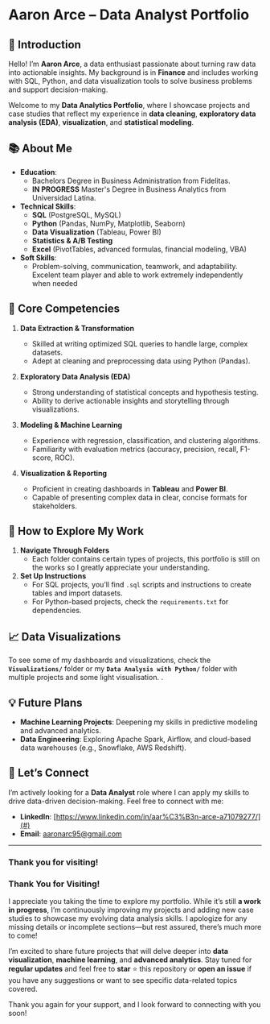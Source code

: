 # **Aaron Arce – Data Analyst Portfolio** 


## **👋 Introduction**

Hello! I’m **Aaron Arce**, a data enthusiast passionate about turning raw data into actionable insights. My background is in **Finance** and includes working with SQL, Python, and data visualization tools to solve business problems and support decision-making.

Welcome to my **Data Analytics Portfolio**, where I showcase projects and case studies that reflect my experience in **data cleaning**, **exploratory data analysis (EDA)**, **visualization**, and **statistical modeling**.

## **📚 About Me**

- **Education**: 
  - Bachelors Degree in Business Administration from Fidelitas.
  - **IN PROGRESS** Master's Degree in Business Analytics from Universidad Latina.
- **Technical Skills**: 
  - **SQL** (PostgreSQL, MySQL)
  - **Python** (Pandas, NumPy, Matplotlib, Seaborn)
  - **Data Visualization** (Tableau, Power BI)
  - **Statistics & A/B Testing**
  - **Excel** (PivotTables, advanced formulas, financial modeling, VBA)
- **Soft Skills**:  
  - Problem-solving, communication, teamwork, and adaptability. Excelent team player and able to work extremely     independently when needed

## **🎯 Core Competencies**

1. **Data Extraction & Transformation**  
   - Skilled at writing optimized SQL queries to handle large, complex datasets.
   - Adept at cleaning and preprocessing data using Python (Pandas).

2. **Exploratory Data Analysis (EDA)**  
   - Strong understanding of statistical concepts and hypothesis testing.
   - Ability to derive actionable insights and storytelling through visualizations.

3. **Modeling & Machine Learning**  
   - Experience with regression, classification, and clustering algorithms.
   - Familiarity with evaluation metrics (accuracy, precision, recall, F1-score, ROC).

4. **Visualization & Reporting**  
   - Proficient in creating dashboards in **Tableau** and **Power BI**.
   - Capable of presenting complex data in clear, concise formats for stakeholders.

## **🚀 How to Explore My Work**

1. **Navigate Through Folders**  
   - Each folder contains certain types of projects, this portfolio is still on the works so I greatly appreciate your understanding.
3. **Set Up Instructions**  
   - For SQL projects, you’ll find `.sql` scripts and instructions to create tables and import datasets.
   - For Python-based projects, check the `requirements.txt` for dependencies.

## **📈 Data Visualizations**

To see some of my dashboards and visualizations, check the **`Visualizations/`** folder or my **`Data Analysis with Python/`** folder with multiple projects and some light visualisation.
.

## **💡 Future Plans**

- **Machine Learning Projects**: Deepening my skills in predictive modeling and advanced analytics.
- **Data Engineering**: Exploring Apache Spark, Airflow, and cloud-based data warehouses (e.g., Snowflake, AWS Redshift).

## **🤝 Let’s Connect**

I’m actively looking for a **Data Analyst** role where I can apply my skills to drive data-driven decision-making. Feel free to connect with me:

- **LinkedIn**: [https://www.linkedin.com/in/aar%C3%B3n-arce-a71079277/](#)  
- **Email**: [aaronarc95@gmail.com](mailto:aaronarc95@gmail.com)

---

### **Thank you for visiting!**  

### **Thank You for Visiting!**

I appreciate you taking the time to explore my portfolio. While it’s still **a work in progress**, I’m continuously improving my projects and adding new case studies to showcase my evolving data analysis skills. I apologize for any missing details or incomplete sections—but rest assured, there’s much more to come!

I’m excited to share future projects that will delve deeper into **data visualization**, **machine learning**, and **advanced analytics**. Stay tuned for **regular updates** and feel free to **star** ⭐ this repository or **open an issue** if you have any suggestions or want to see specific data-related topics covered.

Thank you again for your support, and I look forward to connecting with you soon!
